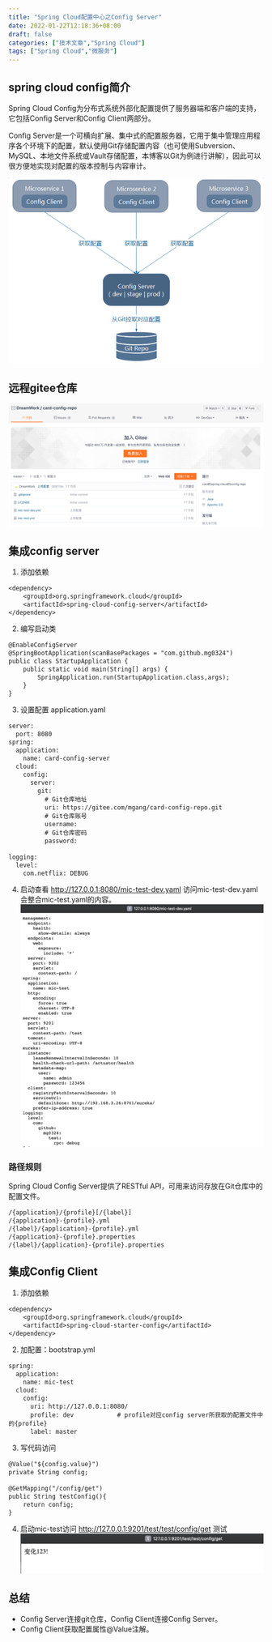 ```yaml
---
title: "Spring Cloud配置中心之Config Server"
date: 2022-01-22T12:18:36+08:00
draft: false
categories: ["技术文章","Spring Cloud"]
tags: ["Spring Cloud","微服务"]
---
```


## spring cloud config简介
Spring Cloud Config为分布式系统外部化配置提供了服务器端和客户端的支持，它包括Config Server和Config Client两部分。

Config Server是一个可横向扩展、集中式的配置服务器，它用于集中管理应用程序各个环境下的配置，默认使用Git存储配置内容（也可使用Subversion、MySQL、本地文件系统或Vault存储配置，本博客以Git为例进行讲解），因此可以很方便地实现对配置的版本控制与内容审计。

![](/mb/images/sc/config/01.png)

## 远程gitee仓库
![](/mb/images/sc/config/02.png)

## 集成config server
1. 添加依赖
~~~
<dependency>
    <groupId>org.springframework.cloud</groupId>
    <artifactId>spring-cloud-config-server</artifactId>
</dependency>
~~~
2. 编写启动类
~~~
@EnableConfigServer
@SpringBootApplication(scanBasePackages = "com.github.mg0324")
public class StartupApplication {
    public static void main(String[] args) {
        SpringApplication.run(StartupApplication.class,args);
    }
}
~~~
3. 设置配置 application.yaml
~~~
server:
  port: 8080
spring:
  application:
    name: card-config-server
  cloud:
    config:
      server:
        git:
          # Git仓库地址
          uri: https://gitee.com/mgang/card-config-repo.git
          # Git仓库账号
          username:
          # Git仓库密码
          password:

logging:
  level:
    com.netflix: DEBUG
~~~
4. 启动查看 http://127.0.0.1:8080/mic-test-dev.yaml
访问mic-test-dev.yaml会整合mic-test.yaml的内容。
![](/mb/images/sc/config/03.png)
### 路径规则
Spring Cloud Config Server提供了RESTful API，可用来访问存放在Git仓库中的配置文件。
``` 
/{application}/{profile}[/{label}]
/{application}-{profile}.yml
/{label}/{application}-{profile}.yml
/{application}-{profile}.properties
/{label}/{application}-{profile}.properties
```

## 集成Config Client
1. 添加依赖
~~~
<dependency>
    <groupId>org.springframework.cloud</groupId>
    <artifactId>spring-cloud-starter-config</artifactId>
</dependency>
~~~
2. 加配置：bootstrap.yml
~~~
spring:
  application:
    name: mic-test
  cloud:
    config:
      uri: http://127.0.0.1:8080/
      profile: dev            # profile对应config server所获取的配置文件中的{profile}
      label: master
~~~
3. 写代码访问
~~~
@Value("${config.value}")
private String config;

@GetMapping("/config/get")
public String testConfig(){
    return config;
}
~~~
4. 启动mic-test访问 http://127.0.0.1:9201/test/test/config/get 测试
![](/mb/images/sc/config/04.png)

## 总结
* Config Server连接git仓库，Config Client连接Config Server。
* Config Client获取配置属性@Value注解。